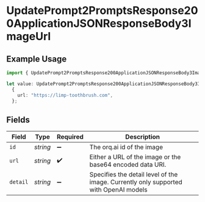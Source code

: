 # UpdatePrompt2PromptsResponse200ApplicationJSONResponseBody3ImageUrl

## Example Usage

```typescript
import { UpdatePrompt2PromptsResponse200ApplicationJSONResponseBody3ImageUrl } from "orq-poc-typescript-multi-env-version/models/operations";

let value: UpdatePrompt2PromptsResponse200ApplicationJSONResponseBody3ImageUrl =
  {
    url: "https://limp-toothbrush.com",
  };
```

## Fields

| Field                                                                                | Type                                                                                 | Required                                                                             | Description                                                                          |
| ------------------------------------------------------------------------------------ | ------------------------------------------------------------------------------------ | ------------------------------------------------------------------------------------ | ------------------------------------------------------------------------------------ |
| `id`                                                                                 | *string*                                                                             | :heavy_minus_sign:                                                                   | The orq.ai id of the image                                                           |
| `url`                                                                                | *string*                                                                             | :heavy_check_mark:                                                                   | Either a URL of the image or the base64 encoded data URI.                            |
| `detail`                                                                             | *string*                                                                             | :heavy_minus_sign:                                                                   | Specifies the detail level of the image. Currently only supported with OpenAI models |